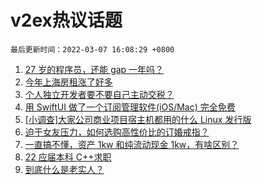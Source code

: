 # v2ex热议话题

`最后更新时间：2022-03-07 16:08:29 +0800`

1. [27 岁的程序员，还能 gap 一年吗？](https://www.v2ex.com/t/838481)
1. [今年上海房租涨了好多](https://www.v2ex.com/t/838403)
1. [个人独立开发者要不要自己主动交税？](https://www.v2ex.com/t/838496)
1. [用 SwiftUI 做了一个订阅管理软件(iOS/Mac) 完全免费](https://www.v2ex.com/t/838470)
1. [[小调查]大家公司商业项目宿主机都用的什么 Linux 发行版](https://www.v2ex.com/t/838434)
1. [迫于女友压力，如何选购高性价比的订婚戒指？](https://www.v2ex.com/t/838582)
1. [一直搞不懂，资产 1kw 和纯流动现金 1kw，有啥区别？](https://www.v2ex.com/t/838513)
1. [22 应届本科 C++求职](https://www.v2ex.com/t/838409)
1. [到底什么是老实人？](https://www.v2ex.com/t/838448)

